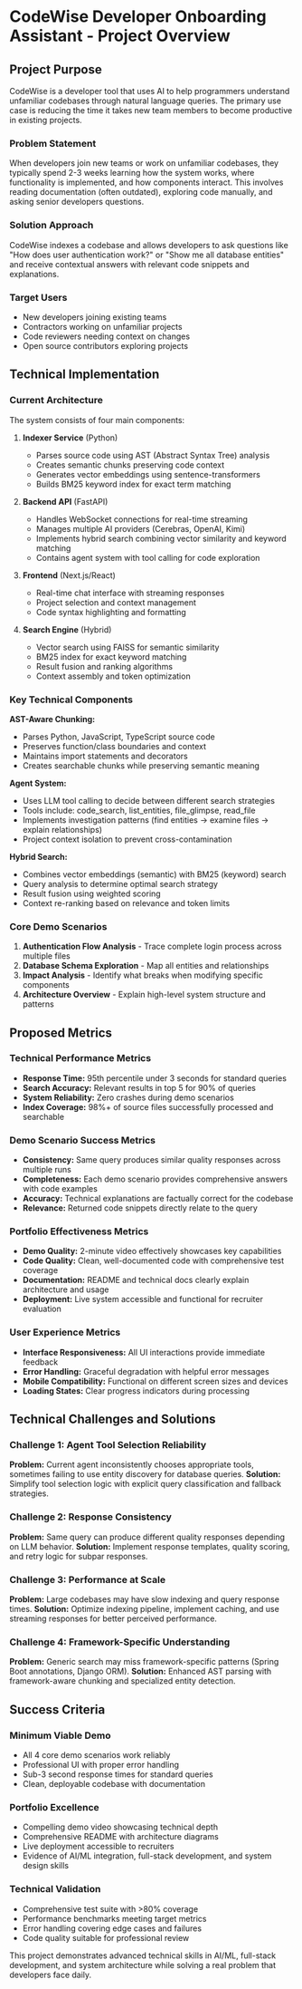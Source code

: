 # CodeWise Developer Onboarding Assistant - Project Overview

## Project Purpose

CodeWise is a developer tool that uses AI to help programmers understand unfamiliar codebases through natural language queries. The primary use case is reducing the time it takes new team members to become productive in existing projects.

### Problem Statement
When developers join new teams or work on unfamiliar codebases, they typically spend 2-3 weeks learning how the system works, where functionality is implemented, and how components interact. This involves reading documentation (often outdated), exploring code manually, and asking senior developers questions.

### Solution Approach
CodeWise indexes a codebase and allows developers to ask questions like "How does user authentication work?" or "Show me all database entities" and receive contextual answers with relevant code snippets and explanations.

### Target Users
- New developers joining existing teams
- Contractors working on unfamiliar projects
- Code reviewers needing context on changes
- Open source contributors exploring projects

## Technical Implementation

### Current Architecture
The system consists of four main components:

1. **Indexer Service** (Python)
   - Parses source code using AST (Abstract Syntax Tree) analysis
   - Creates semantic chunks preserving code context
   - Generates vector embeddings using sentence-transformers
   - Builds BM25 keyword index for exact term matching

2. **Backend API** (FastAPI)
   - Handles WebSocket connections for real-time streaming
   - Manages multiple AI providers (Cerebras, OpenAI, Kimi)
   - Implements hybrid search combining vector similarity and keyword matching
   - Contains agent system with tool calling for code exploration

3. **Frontend** (Next.js/React)
   - Real-time chat interface with streaming responses
   - Project selection and context management
   - Code syntax highlighting and formatting

4. **Search Engine** (Hybrid)
   - Vector search using FAISS for semantic similarity
   - BM25 index for exact keyword matching
   - Result fusion and ranking algorithms
   - Context assembly and token optimization

### Key Technical Components

**AST-Aware Chunking:**
- Parses Python, JavaScript, TypeScript source code
- Preserves function/class boundaries and context
- Maintains import statements and decorators
- Creates searchable chunks while preserving semantic meaning

**Agent System:**
- Uses LLM tool calling to decide between different search strategies
- Tools include: code_search, list_entities, file_glimpse, read_file
- Implements investigation patterns (find entities → examine files → explain relationships)
- Project context isolation to prevent cross-contamination

**Hybrid Search:**
- Combines vector embeddings (semantic) with BM25 (keyword) search
- Query analysis to determine optimal search strategy
- Result fusion using weighted scoring
- Context re-ranking based on relevance and token limits

### Core Demo Scenarios
1. **Authentication Flow Analysis** - Trace complete login process across multiple files
2. **Database Schema Exploration** - Map all entities and relationships
3. **Impact Analysis** - Identify what breaks when modifying specific components
4. **Architecture Overview** - Explain high-level system structure and patterns

## Proposed Metrics

### Technical Performance Metrics
- **Response Time:** 95th percentile under 3 seconds for standard queries
- **Search Accuracy:** Relevant results in top 5 for 90% of queries
- **System Reliability:** Zero crashes during demo scenarios
- **Index Coverage:** 98%+ of source files successfully processed and searchable

### Demo Scenario Success Metrics
- **Consistency:** Same query produces similar quality responses across multiple runs
- **Completeness:** Each demo scenario provides comprehensive answers with code examples
- **Accuracy:** Technical explanations are factually correct for the codebase
- **Relevance:** Returned code snippets directly relate to the query

### Portfolio Effectiveness Metrics
- **Demo Quality:** 2-minute video effectively showcases key capabilities
- **Code Quality:** Clean, well-documented code with comprehensive test coverage
- **Documentation:** README and technical docs clearly explain architecture and usage
- **Deployment:** Live system accessible and functional for recruiter evaluation

### User Experience Metrics
- **Interface Responsiveness:** All UI interactions provide immediate feedback
- **Error Handling:** Graceful degradation with helpful error messages
- **Mobile Compatibility:** Functional on different screen sizes and devices
- **Loading States:** Clear progress indicators during processing

## Technical Challenges and Solutions

### Challenge 1: Agent Tool Selection Reliability
**Problem:** Current agent inconsistently chooses appropriate tools, sometimes failing to use entity discovery for database queries.
**Solution:** Simplify tool selection logic with explicit query classification and fallback strategies.

### Challenge 2: Response Consistency
**Problem:** Same query can produce different quality responses depending on LLM behavior.
**Solution:** Implement response templates, quality scoring, and retry logic for subpar responses.

### Challenge 3: Performance at Scale
**Problem:** Large codebases may have slow indexing and query response times.
**Solution:** Optimize indexing pipeline, implement caching, and use streaming responses for better perceived performance.

### Challenge 4: Framework-Specific Understanding
**Problem:** Generic search may miss framework-specific patterns (Spring Boot annotations, Django ORM).
**Solution:** Enhanced AST parsing with framework-aware chunking and specialized entity detection.

## Success Criteria

### Minimum Viable Demo
- All 4 core demo scenarios work reliably
- Professional UI with proper error handling
- Sub-3 second response times for standard queries
- Clean, deployable codebase with documentation

### Portfolio Excellence
- Compelling demo video showcasing technical depth
- Comprehensive README with architecture diagrams
- Live deployment accessible to recruiters
- Evidence of AI/ML integration, full-stack development, and system design skills

### Technical Validation
- Comprehensive test suite with >80% coverage
- Performance benchmarks meeting target metrics
- Error handling covering edge cases and failures
- Code quality suitable for professional review

This project demonstrates advanced technical skills in AI/ML, full-stack development, and system architecture while solving a real problem that developers face daily.